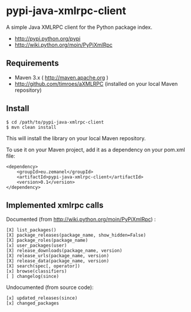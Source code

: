 pypi-java-xmlrpc-client
=======================

A simple Java XMLRPC client for the Python package index.

* http://pypi.python.org/pypi
* http://wiki.python.org/moin/PyPiXmlRpc

Requirements
------------

* Maven 3.x ( http://maven.apache.org )
* http://github.com/timroes/aXMLRPC (installed on your local Maven repository)

Install
-------

    $ cd /path/to/pypi-java-xmlrpc-client
    $ mvn clean install

This will install the library on your local Maven repository.

To use it on your Maven project, add it as a dependency on your pom.xml file:

    <dependency>
        <groupId>eu.zemanel</groupId>
        <artifactId>pypi-java-xmlrpc-client</artifactId>
        <version>0.1</version>
    </dependency>

Implemented xmlrpc calls
------------------------

Documented (from http://wiki.python.org/moin/PyPiXmlRpc) :

    [X] list_packages()
    [X] package_releases(package_name, show_hidden=False)
    [X] package_roles(package_name)
    [x] user_packages(user)
    [X] release_downloads(package_name, version)
    [X] release_urls(package_name, version)
    [X] release_data(package_name, version)
    [X] search(spec[, operator])
    [x] browse(classifiers)
    [ ] changelog(since)

Undocumented (from source code):

    [x] updated_releases(since)
    [x] changed_packages
